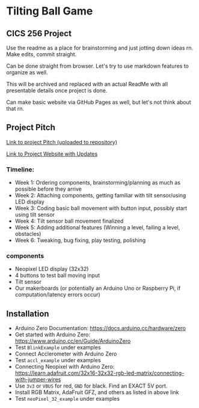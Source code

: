 # Tilting Ball Game

## CICS 256 Project


Use the readme as a place for brainstorming and just jotting down ideas rn. Make edits, commit straight. 

Can be done straight from browser. Let's try to use markdown features to organize as well. 

This will be archived and replaced with an actual ReadMe with all presentable details once project is done. 

Can make basic website via GitHub Pages as well, but let's not think about that rn. 

## Project Pitch

<a href="https://github.com/suobset/256BallTilt/blob/main/assets/CICS156%20Final%20Project%20Presentation.pdf">Link to project Pitch (uploaded to repository)</a>

<a href="https://sites.google.com/umass.edu/rollgame/home">Link to Project Website with Updates</a>

### Timeline:

* Week 1: Ordering components, brainstorming/planning as much as possible before they arrive
* Week 2: Attaching components, getting familiar with tilt sensor/using LED display
* Week 3: Coding basic ball movement with button input, possibly start using tilt sensor
* Week 4: Tilt sensor ball movement finalized
* Week 5: Adding additional features (Winning a level, failing a level, obstacles)
* Week 6: Tweaking, bug fixing, play testing, polishing

### components

* Neopixel LED display (32x32)
* 4 buttons to test ball moving input
* Tilt sensor
* Our makerboards (or potentially an Arduino Uno or Raspberry Pi, if computation/latency errors occur)

## Installation 

* Arduino Zero Documentation: https://docs.arduino.cc/hardware/zero
* Get started with Arduino Zero: https://www.arduino.cc/en/Guide/ArduinoZero
* Test ```BlinkExample``` under examples 
* Connect Acclerometer with Arduino Zero
* Test ```accl_example``` under examples
* Connecting Neopixel with Arduino Zero: https://learn.adafruit.com/32x16-32x32-rgb-led-matrix/connecting-with-jumper-wires
* Use ```3v3``` or ```VBUS``` for red, ```GND``` for black. Find an EXACT 5V port. 
* Install RGB Matrix, AdaFruit GFZ, and others as listed in above link
* Test ```neoPixel_32_example``` under examples